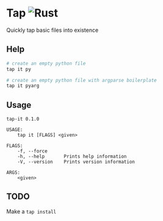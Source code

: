 # Tap ![Rust](https://img.shields.io/github/actions/workflow/status/jakeroggenbuck/tap/rust.yml?style=for-the-badge)
Quickly tap basic files into existence

## Help
```sh
# create an empty python file
tap it py

# create an empty python file with argparse boilerplate
tap it pyarg
```

## Usage
```
tap-it 0.1.0

USAGE:
    tap it [FLAGS] <given>

FLAGS:
    -f, --force
    -h, --help       Prints help information
    -V, --version    Prints version information

ARGS:
    <given>
```

## TODO
Make a `tap install`
